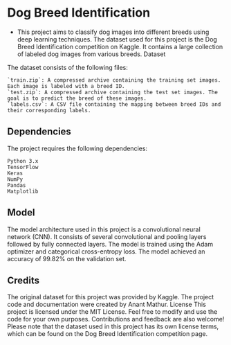 # Dog Breed Identification

* This project aims to classify dog images into different breeds using deep learning techniques. The dataset used for this project is the Dog Breed Identification competition on Kaggle. It contains a large collection of labeled dog images from various breeds.
Dataset

The dataset consists of the following files:

    `train.zip`: A compressed archive containing the training set images. Each image is labeled with a breed ID.
    `test.zip`: A compressed archive containing the test set images. The goal is to predict the breed of these images.
    `labels.csv`: A CSV file containing the mapping between breed IDs and their corresponding labels.

## Dependencies

The project requires the following dependencies:

    Python 3.x
    TensorFlow
    Keras
    NumPy
    Pandas
    Matplotlib

## Model

The model architecture used in this project is a convolutional neural network (CNN). It consists of several convolutional and pooling layers followed by fully connected layers. The model is trained using the Adam optimizer and categorical cross-entropy loss.
The model achieved an accuracy of 99.82% on the validation set.

## Credits

The original dataset for this project was provided by Kaggle. The project code and documentation were created by Anant Mathur.
License
This project is licensed under the MIT License.
Feel free to modify and use the code for your own purposes. Contributions and feedback are also welcome!
Please note that the dataset used in this project has its own license terms, which can be found on the Dog Breed Identification competition page.
    

    
